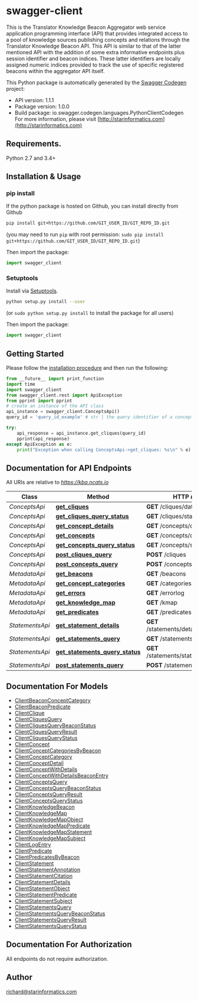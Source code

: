 # swagger-client
This is the Translator Knowledge Beacon Aggregator web service application programming interface (API) that provides integrated access to a pool of knowledge sources publishing concepts and relations through the Translator Knowledge Beacon API. This API is similar to that of the latter mentioned API with the addition of some extra informative endpoints plus session identifier and beacon indices. These latter identifiers are locally assigned numeric indices provided to track the use of specific registered beacons within the aggregator API itself. 

This Python package is automatically generated by the [Swagger Codegen](https://github.com/swagger-api/swagger-codegen) project:

- API version: 1.1.1
- Package version: 1.0.0
- Build package: io.swagger.codegen.languages.PythonClientCodegen
For more information, please visit [http://starinformatics.com](http://starinformatics.com)

## Requirements.

Python 2.7 and 3.4+

## Installation & Usage
### pip install

If the python package is hosted on Github, you can install directly from Github

```sh
pip install git+https://github.com/GIT_USER_ID/GIT_REPO_ID.git
```
(you may need to run `pip` with root permission: `sudo pip install git+https://github.com/GIT_USER_ID/GIT_REPO_ID.git`)

Then import the package:
```python
import swagger_client 
```

### Setuptools

Install via [Setuptools](http://pypi.python.org/pypi/setuptools).

```sh
python setup.py install --user
```
(or `sudo python setup.py install` to install the package for all users)

Then import the package:
```python
import swagger_client
```

## Getting Started

Please follow the [installation procedure](#installation--usage) and then run the following:

```python
from __future__ import print_function
import time
import swagger_client
from swagger_client.rest import ApiException
from pprint import pprint
# create an instance of the API class
api_instance = swagger_client.ConceptsApi()
query_id = 'query_id_example' # str | the query identifier of a concepts query previously posted by the /cliques endpoint

try:
    api_response = api_instance.get_cliques(query_id)
    pprint(api_response)
except ApiException as e:
    print("Exception when calling ConceptsApi->get_cliques: %s\n" % e)

```

## Documentation for API Endpoints

All URIs are relative to *https://kba.ncats.io*

Class | Method | HTTP request | Description
------------ | ------------- | ------------- | -------------
*ConceptsApi* | [**get_cliques**](docs/ConceptsApi.md#get_cliques) | **GET** /cliques/data/{queryId} | 
*ConceptsApi* | [**get_cliques_query_status**](docs/ConceptsApi.md#get_cliques_query_status) | **GET** /cliques/status/{queryId} | 
*ConceptsApi* | [**get_concept_details**](docs/ConceptsApi.md#get_concept_details) | **GET** /concepts/details/{cliqueId} | 
*ConceptsApi* | [**get_concepts**](docs/ConceptsApi.md#get_concepts) | **GET** /concepts/data/{queryId} | 
*ConceptsApi* | [**get_concepts_query_status**](docs/ConceptsApi.md#get_concepts_query_status) | **GET** /concepts/status/{queryId} | 
*ConceptsApi* | [**post_cliques_query**](docs/ConceptsApi.md#post_cliques_query) | **POST** /cliques | 
*ConceptsApi* | [**post_concepts_query**](docs/ConceptsApi.md#post_concepts_query) | **POST** /concepts | 
*MetadataApi* | [**get_beacons**](docs/MetadataApi.md#get_beacons) | **GET** /beacons | 
*MetadataApi* | [**get_concept_categories**](docs/MetadataApi.md#get_concept_categories) | **GET** /categories | 
*MetadataApi* | [**get_errors**](docs/MetadataApi.md#get_errors) | **GET** /errorlog | 
*MetadataApi* | [**get_knowledge_map**](docs/MetadataApi.md#get_knowledge_map) | **GET** /kmap | 
*MetadataApi* | [**get_predicates**](docs/MetadataApi.md#get_predicates) | **GET** /predicates | 
*StatementsApi* | [**get_statement_details**](docs/StatementsApi.md#get_statement_details) | **GET** /statements/details/{statementId} | 
*StatementsApi* | [**get_statements_query**](docs/StatementsApi.md#get_statements_query) | **GET** /statements/data/{queryId} | 
*StatementsApi* | [**get_statements_query_status**](docs/StatementsApi.md#get_statements_query_status) | **GET** /statements/status/{queryId} | 
*StatementsApi* | [**post_statements_query**](docs/StatementsApi.md#post_statements_query) | **POST** /statements | 


## Documentation For Models

 - [ClientBeaconConceptCategory](docs/ClientBeaconConceptCategory.md)
 - [ClientBeaconPredicate](docs/ClientBeaconPredicate.md)
 - [ClientClique](docs/ClientClique.md)
 - [ClientCliquesQuery](docs/ClientCliquesQuery.md)
 - [ClientCliquesQueryBeaconStatus](docs/ClientCliquesQueryBeaconStatus.md)
 - [ClientCliquesQueryResult](docs/ClientCliquesQueryResult.md)
 - [ClientCliquesQueryStatus](docs/ClientCliquesQueryStatus.md)
 - [ClientConcept](docs/ClientConcept.md)
 - [ClientConceptCategoriesByBeacon](docs/ClientConceptCategoriesByBeacon.md)
 - [ClientConceptCategory](docs/ClientConceptCategory.md)
 - [ClientConceptDetail](docs/ClientConceptDetail.md)
 - [ClientConceptWithDetails](docs/ClientConceptWithDetails.md)
 - [ClientConceptWithDetailsBeaconEntry](docs/ClientConceptWithDetailsBeaconEntry.md)
 - [ClientConceptsQuery](docs/ClientConceptsQuery.md)
 - [ClientConceptsQueryBeaconStatus](docs/ClientConceptsQueryBeaconStatus.md)
 - [ClientConceptsQueryResult](docs/ClientConceptsQueryResult.md)
 - [ClientConceptsQueryStatus](docs/ClientConceptsQueryStatus.md)
 - [ClientKnowledgeBeacon](docs/ClientKnowledgeBeacon.md)
 - [ClientKnowledgeMap](docs/ClientKnowledgeMap.md)
 - [ClientKnowledgeMapObject](docs/ClientKnowledgeMapObject.md)
 - [ClientKnowledgeMapPredicate](docs/ClientKnowledgeMapPredicate.md)
 - [ClientKnowledgeMapStatement](docs/ClientKnowledgeMapStatement.md)
 - [ClientKnowledgeMapSubject](docs/ClientKnowledgeMapSubject.md)
 - [ClientLogEntry](docs/ClientLogEntry.md)
 - [ClientPredicate](docs/ClientPredicate.md)
 - [ClientPredicatesByBeacon](docs/ClientPredicatesByBeacon.md)
 - [ClientStatement](docs/ClientStatement.md)
 - [ClientStatementAnnotation](docs/ClientStatementAnnotation.md)
 - [ClientStatementCitation](docs/ClientStatementCitation.md)
 - [ClientStatementDetails](docs/ClientStatementDetails.md)
 - [ClientStatementObject](docs/ClientStatementObject.md)
 - [ClientStatementPredicate](docs/ClientStatementPredicate.md)
 - [ClientStatementSubject](docs/ClientStatementSubject.md)
 - [ClientStatementsQuery](docs/ClientStatementsQuery.md)
 - [ClientStatementsQueryBeaconStatus](docs/ClientStatementsQueryBeaconStatus.md)
 - [ClientStatementsQueryResult](docs/ClientStatementsQueryResult.md)
 - [ClientStatementsQueryStatus](docs/ClientStatementsQueryStatus.md)


## Documentation For Authorization

 All endpoints do not require authorization.


## Author

richard@starinformatics.com

